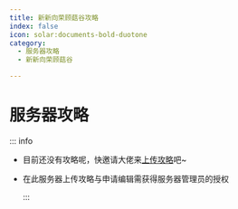 ```yaml
---
title: 新新向荣顾菇谷攻略
index: false
icon: solar:documents-bold-duotone
category:
  - 服务器攻略
  - 新新向荣顾菇谷

---
```


# 服务器攻略

:::  info

* 目前还没有攻略呢，快邀请大佬来[上传攻略](https://servers.panling.link/other/post)吧~

* 在此服务器上传攻略与申请编辑需获得服务器管理员的授权

  :::
